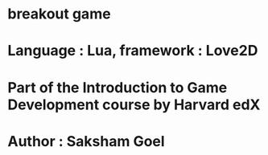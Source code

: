 # breakout game
# Language : Lua, framework : Love2D
# Part of the Introduction to Game Development course by Harvard edX
# Author : Saksham Goel
